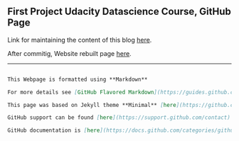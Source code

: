 ## First Project Udacity Datascience Course, GitHub Page

Link for maintaining the content of this blog [here](https://github.com/epasseto/First-Udacity-Datascience-Blog/edit/gh-pages/index.md).

After commitig, Website rebuilt page [here](https://jekyllrb.com/).

---

```markdown and other GitHub environmental details for this blog

This Webpage is formatted using **Markdown**

For more details see [GitHub Flavored Markdown](https://guides.github.com/features/mastering-markdown/).

This page was based on Jekyll theme **Minimal** [here](https://github.com/epasseto/First-Udacity-Datascience-Blog/settings/pages). The name of the theme is saved in the Jekyll `_config.yml` configuration file.

GitHub support can be found [here](https://support.github.com/contact).

GitHub documentation is [here](https://docs.github.com/categories/github-pages-basics/)
```
